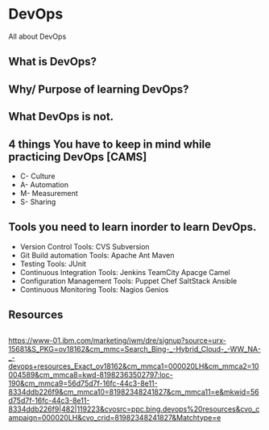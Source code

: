 # DevOps
All about DevOps

## What is DevOps?
## Why/ Purpose of learning DevOps?
## What DevOps is not.
## 4 things You have to keep in mind while practicing DevOps [CAMS]
* C- Culture
* A- Automation
* M- Measurement
* S- Sharing

## Tools you need to learn inorder to learn DevOps.
- Version Control Tools:  CVS  Subversion 
- Git Build automation Tools:  Apache Ant  Maven 
- Testing Tools:  JUnit 
- Continuous Integration Tools:  Jenkins  TeamCity  Apacge Camel 
- Configuration Management Tools:  Puppet  Chef  SaltStack  Ansible
- Continuous Monitoring Tools:  Nagios  Genios

## Resources

## 

https://www-01.ibm.com/marketing/iwm/dre/signup?source=urx-15681&S_PKG=ov18162&cm_mmc=Search_Bing-_-Hybrid_Cloud-_-WW_NA-_-devops+resources_Exact_ov18162&cm_mmca1=000020LH&cm_mmca2=10004589&cm_mmca8=kwd-81982363502797:loc-190&cm_mmca9=56d75d7f-16fc-44c3-8e11-8334ddb226f9&cm_mmca10=81982348241827&cm_mmca11=e&mkwid=56d75d7f-16fc-44c3-8e11-8334ddb226f9|482|119223&cvosrc=ppc.bing.devops%20resources&cvo_campaign=000020LH&cvo_crid=81982348241827&Matchtype=e

